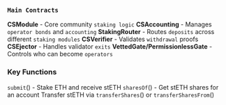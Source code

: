 

### `Main Contracts`

**CSModule** - Core community `staking logic`
**CSAccounting** - Manages `operator bonds` and `accounting`
**StakingRouter** - Routes `deposits` across different `staking modules`
**CSVerifier** - Validates `withdrawal` proofs
**CSEjector** - Handles validator `exits`
**VettedGate/PermissionlessGate** - Controls who can become `operators`

### Key Functions
`submit`() - Stake ETH and receive stETH
`sharesOf`() - Get stETH shares for an account
Transfer stETH via `transferShares`() or `transferSharesFrom`()